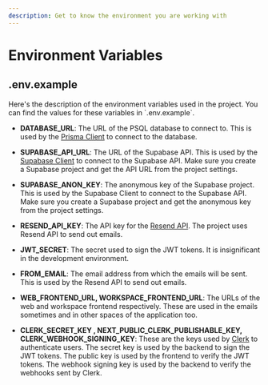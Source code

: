 ```yaml
---
description: Get to know the environment you are working with
---
```


# Environment Variables

## .env.example

Here's the description of the environment variables used in the project. You can find the values for these variables in \`.env.example\`.

* **DATABASE\_URL**: The URL of the PSQL database to connect to. This is used by the [Prisma Client](https://www.prisma.io/docs/orm/prisma-client) to connect to the database.
* **SUPABASE\_API\_URL**: The URL of the Supabase API. This is used by the [Supabase Client](https://supabase.io/docs/reference/javascript/supabase-client) to connect to the Supabase API. Make sure you create a Supabase project and get the API URL from the project settings.
* **SUPABASE\_ANON\_KEY**: The anonymous key of the Supabase project. This is used by the Supabase Client to connect to the Supabase API. Make sure you create a Supabase project and get the anonymous key from the project settings.
* **RESEND\_API\_KEY**: The API key for the [Resend API](https://resend-api.vercel.app/). The project uses Resend API to send out emails.
* **JWT\_SECRET**: The secret used to sign the JWT tokens. It is insignificant in the development environment.
* **FROM\_EMAIL**: The email address from which the emails will be sent. This is used by the Resend API to send out emails.
* **WEB\_FRONTEND\_URL, WORKSPACE\_FRONTEND\_URL**: The URLs of the web and workspace frontend respectively. These are used in the emails sometimes and in other spaces of the application too.

* **CLERK\_SECRET\_KEY , NEXT\_PUBLIC\_CLERK\_PUBLISHABLE\_KEY, CLERK\_WEBHOOK\_SIGNING\_KEY**: These are the keys used by [Clerk](https://clerk.dev/) to authenticate users. The secret key is used by the backend to sign the JWT tokens. The public key is used by the frontend to verify the JWT tokens. The webhook signing key is used by the backend to verify the webhooks sent by Clerk.


